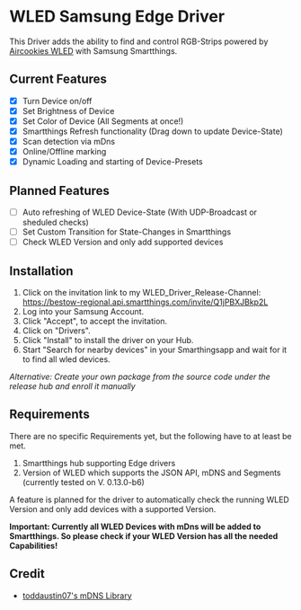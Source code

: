 # WLED Samsung Edge Driver
This Driver adds the ability to find and control RGB-Strips powered by [Aircookies WLED](https://github.com/Aircoookie/WLED) with Samsung Smartthings.
## Current Features
- [x] Turn Device on/off
- [x] Set Brightness of Device
- [x] Set Color of Device (All Segments at once!)
- [x] Smartthings Refresh functionality (Drag down to update Device-State)
- [x] Scan detection via mDns
- [x] Online/Offline marking
- [x] Dynamic Loading and starting of Device-Presets
## Planned Features
- [ ] Auto refreshing of WLED Device-State (With UDP-Broadcast or sheduled checks)
- [ ] Set Custom Transition for State-Changes in Smartthings
- [ ] Check WLED Version and only add supported devices
## Installation
1. Click on the invitation link to my WLED_Driver_Release-Channel:
	https://bestow-regional.api.smartthings.com/invite/Q1jPBXJBkp2L
2.  Log into your Samsung Account.
3. Click "Accept", to accept the invitation.
4. Click on "Drivers".
5. Click "Install" to install the driver on your Hub.
6. Start "Search for nearby devices" in your Smarthingsapp and wait for it to find all wled devices.

*Alternative: Create your own package from the source code under the release hub and enroll it manually*
## Requirements
There are no specific Requirements yet, but the following have to at least be met.

1. Smartthings hub supporting Edge drivers
2. Version of WLED which supports the JSON API, mDNS and Segments (currently tested on V. 0.13.0-b6)

A feature is planned for the driver to automatically check the running WLED Version and only add devices with a supported Version.

**Important: Currently all WLED Devices with mDns will be added to Smartthings. So please check if your WLED Version has all the needed Capabilities!**
##
## Credit
-	[toddaustin07's mDNS Library](https://github.com/toddaustin07/mDNS)
